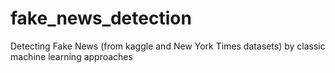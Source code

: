 # fake_news_detection
Detecting Fake News (from kaggle and New York Times datasets) by classic machine learning approaches
